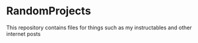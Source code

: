 # RandomProjects
This repository contains files for things such as my instructables and other internet posts
